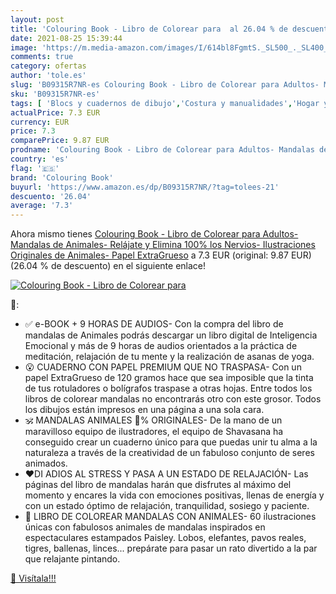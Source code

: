 ```yaml
---
layout: post
title: 'Colouring Book - Libro de Colorear para  al 26.04 % de descuento'
date: 2021-08-25 15:39:44
image: 'https://m.media-amazon.com/images/I/614bl8FgmtS._SL500_._SL400_.jpg'
comments: true
category: ofertas
author: 'tole.es'
slug: 'B09315R7NR-es Colouring Book - Libro de Colorear para Adultos- Mandalas...'
sku: 'B09315R7NR-es'
tags: [ 'Blocs y cuadernos de dibujo','Costura y manualidades','Hogar y cocina','Papel','Papel y manualidades con papel','colorear','colouring book', ]
actualPrice: 7.3 EUR
currency: EUR
price: 7.3
comparePrice: 9.87 EUR
prodname: 'Colouring Book - Libro de Colorear para Adultos- Mandalas de Animales- Relájate y Elimina 100% los Nervios- Ilustraciones Originales de Animales- Papel ExtraGrueso'
country: 'es'
flag: '🇪🇸'
brand: 'Colouring Book'
buyurl: 'https://www.amazon.es/dp/B09315R7NR/?tag=tolees-21'
descuento: '26.04'
average: '7.3'
---
```


Ahora mismo tienes [Colouring Book - Libro de Colorear para Adultos- Mandalas de Animales- Relájate y Elimina 100% los Nervios- Ilustraciones Originales de Animales- Papel ExtraGrueso](https://www.amazon.es/dp/B09315R7NR/?tag=tolees-21) a 7.3 EUR (original: 9.87 EUR) (26.04 %  de descuento) en el siguiente enlace!

[![Colouring Book - Libro de Colorear para ](https://m.media-amazon.com/images/I/614bl8FgmtS._SL500_._SL400_.jpg)](https://www.amazon.es/dp/B09315R7NR/?tag=tolees-21)

🔎:

- ✅ e-BOOK + 9 HORAS DE AUDIOS- Con la compra del libro de mandalas de Animales podrás descargar un libro digital de Inteligencia Emocional y más de 9 horas de audios orientados a la práctica de meditación, relajación de tu mente y la realización de asanas de yoga.
- 😮 CUADERNO CON PAPEL PREMIUM QUE NO TRASPASA- Con un papel ExtraGrueso de 120 gramos hace que sea imposible que la tinta de tus rotuladores o bolígrafos traspase a otras hojas. Entre todos los libros de colorear mandalas no encontrarás otro con este grosor. Todos los dibujos están impresos en una página a una sola cara.
- 🕉️ MANDALAS ANIMALES 💯% ORIGINALES- De la mano de un maravilloso equipo de ilustradores, el equipo de Shavasana ha conseguido crear un cuaderno único para que puedas unir tu alma a la naturaleza a través de la creatividad de un fabuloso conjunto de seres animados.
- ❤DI ADIOS AL STRESS Y PASA A UN ESTADO DE RELAJACIÓN- Las páginas del libro de mandalas harán que disfrutes al máximo del momento y encares la vida con emociones positivas, llenas de energía y con un estado óptimo de relajación, tranquilidad, sosiego y paciente.
- 🎨 LIBRO DE COLOREAR MANDALAS CON ANIMALES- 60 ilustraciones únicas con fabulosos animales de mandalas inspirados en espectaculares estampados Paisley. Lobos, elefantes, pavos reales, tigres, ballenas, linces... prepárate para pasar un rato divertido a la par que relajante pintando.

[🛒 Visítala!!!](https://www.amazon.es/dp/B09315R7NR/?tag=tolees-21)
